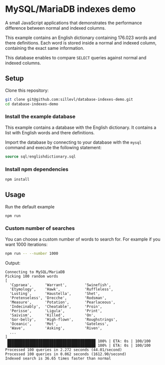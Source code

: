 # MySQL/MariaDB indexes demo

A small JavaScript applications that demonstrates the
performance difference between normal and indexed columns.

This example contains an English dictionary containing 176.023 words and there definitions.
Each word is stored inside a normal and indexed column, containing the exact same information.

This database enables to compare `SELECT` queries against normal and indexed columns.

## Setup

Clone this repository:

```bash
git clone git@github.com:sillevl/database-indexes-demo.git
cd database-indexes-demo
```

### Install the example database

This example contains a database with the English dictionary. It contains
a list with English words and there definitions.

Import the database by connecting to your database with the `mysql` command and execute the following statement:

```sql
source sql/englishdictionary.sql
```

### Install npm dependencies

```bash
npm install
```

## Usage

Run the default example

```bash
npm run
```

### Custom number of searches

You can choose a custom number of words to search for. For example if you want 1000 iterations:

```bash
npm run -- --number 1000
```

Output:

```text
Connecting to MySQL/MariaDB
Picking 100 random words
[
  'Cypraea',      'Warrant',        'Swinefish',
  'Etymology',    'Hawk',           'Ruffleless',
  'Lusting',      'Haustella',      'Shet',
  'Pretenseless', 'Drecche',        'Rodsman',
  'Measure',      'Potation',       'Pearlaceous',
  'Indecinably',  'Cheatable',      'Proin',
  'Perisse',      'Ligula',         'Print',
  'Saivism',      'Killed',         'On',
  'Gor-belly',    'High-flown',     'Roughstrings',
  'Oceanic',      'Mot',            'Gateless',
  'Wave',         'Asking',         'Riven',
  ...
]
 ████████████████████████████████████████ 100% | ETA: 0s | 100/100
 ████████████████████████████████████████ 100% | ETA: 0s | 100/100
Processed 100 queries in 2.272 seconds (44.01/second)
Processed 100 queries in 0.062 seconds (1612.90/second)
Indexed search is 36.65 times faster than normal
```
